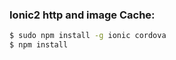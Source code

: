 
### Ionic2 http and image Cache:


```bash
$ sudo npm install -g ionic cordova
$ npm install 
```

